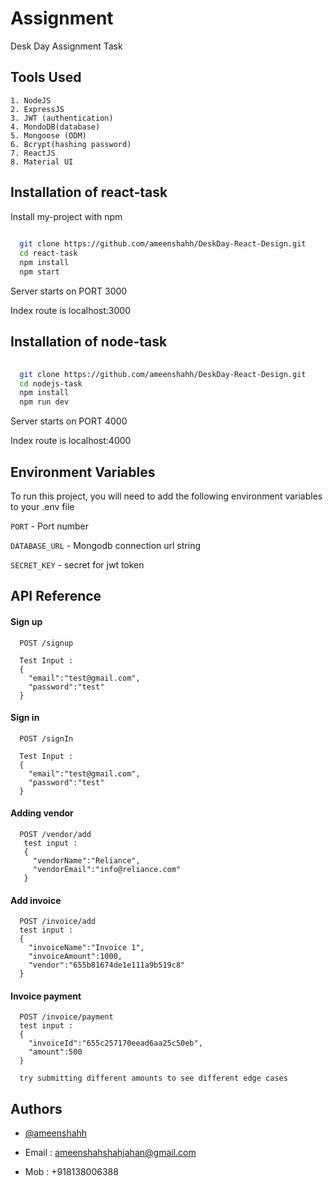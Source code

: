 
# Assignment

Desk Day Assignment Task


## Tools Used

    1. NodeJS
    2. ExpressJS
    3. JWT (authentication)
    4. MondoDB(database)
    5. Mongoose (ODM)
    6. Bcrypt(hashing password)
    7. ReactJS
    8. Material UI
## Installation of react-task

Install my-project with npm

```bash
  
  git clone https://github.com/ameenshahh/DeskDay-React-Design.git
  cd react-task
  npm install 
  npm start
```
Server starts on PORT 3000

Index route is localhost:3000

## Installation of node-task
```bash
  
  git clone https://github.com/ameenshahh/DeskDay-React-Design.git
  cd nodejs-task
  npm install 
  npm run dev
```

Server starts on PORT 4000

Index route is localhost:4000


    
## Environment Variables

To run this project, you will need to add the following environment variables to your .env file

`PORT` - Port number

`DATABASE_URL` - Mongodb connection url string

`SECRET_KEY` - secret for jwt token 
## API Reference

#### Sign up

```http
  POST /signup

  Test Input :
  {
    "email":"test@gmail.com",
    "password":"test"
  }
```

#### Sign in

```http
  POST /signIn

  Test Input :
  {
    "email":"test@gmail.com",
    "password":"test"
  }
```

#### Adding vendor
```http
  POST /vendor/add
   test input : 
   {
     "vendorName":"Reliance",
     "vendorEmail":"info@reliance.com"
   }
```

#### Add invoice
```http
  POST /invoice/add
  test input : 
  {
    "invoiceName":"Invoice 1",
    "invoiceAmount":1000,
    "vendor":"655b81674de1e111a9b519c8"
  }
```

#### Invoice payment
```http
  POST /invoice/payment
  test input : 
  {
    "invoiceId":"655c257170eead6aa25c50eb",
    "amount":500
  }

  try submitting different amounts to see different edge cases

```


## Authors

- [@ameenshahh](https://github.com/ameenshahh/)

- Email : ameenshahshahjahan@gmail.com

- Mob : +918138006388


